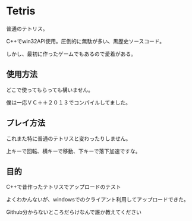 Tetris　
======

普通のテトリス。

C++でwin32API使用。圧倒的に無駄が多い、黒歴史ソースコード。

しかし、最初に作ったゲームでもあるので愛着がある。


使用方法
--------

どこで使ってもらっても構いません。

僕は一応ＶＣ＋＋２０１３でコンパイルしてました。


プレイ方法
--------

これまた特に普通のテトリスと変わったりしません。

上キーで回転、横キーで移動、下キーで落下加速ですな。


目的
--------

C++で昔作ったテトリスでアップロードのテスト

よくわかんないが、windowsでのクライアント利用してアップロードできた。

Github分からないところだらけなんで誰か教えてください
